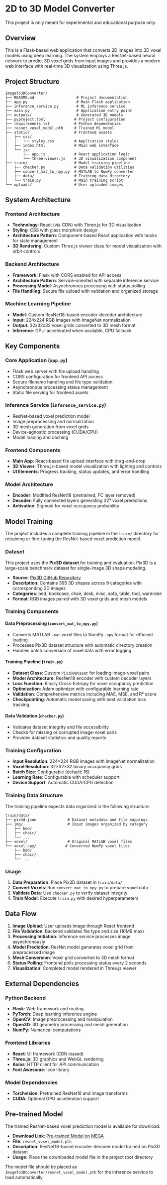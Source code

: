 # 2D to 3D Model Converter

This project is only meant for experimental and educational purpose only.

## Overview

This is a Flask-based web application that converts 2D images into 3D voxel models using deep learning. The system employs a ResNet-based neural network to predict 3D voxel grids from input images and provides a modern web interface with real-time 3D visualization using Three.js.

## Project Structure

```
ImageTo3DConverter/
├── README.md                   # Project documentation
├── app.py                      # Main Flask application
├── inference_service.py        # ML inference service
├── main.py                     # Application entry point
├── outputs/                    # Generated 3D models
├── pyproject.toml             # Project configuration
├── requirements.txt           # Python dependencies
├── resnet_voxel_model.pth     # Trained ML model
├── static/                    # Frontend assets
│   ├── css/
│   │   └── styles.css         # Application styles
│   ├── index.html             # Main web interface
│   └── js/
│       ├── app.js             # React application logic
│       └── three-viewer.js    # 3D visualization component
├── train/                     # Model training pipeline
│   ├── checker.py             # Data validation utilities
│   ├── convert_mat_to_npy.py  # MATLAB to NumPy converter
│   ├── data/                  # Training data directory
│   └── train.py               # Main training script
└── uploads/                   # User uploaded images
```

## System Architecture

### Frontend Architecture
- **Technology**: React (via CDN) with Three.js for 3D visualization
- **Styling**: CSS with glass morphism design
- **Architecture Pattern**: Component-based React application with hooks for state management
- **3D Rendering**: Custom Three.js viewer class for model visualization with orbit controls

### Backend Architecture
- **Framework**: Flask with CORS enabled for API access
- **Architecture Pattern**: Service-oriented with separate inference service
- **Processing Model**: Asynchronous processing with status polling
- **File Handling**: Secure file upload with validation and organized storage

### Machine Learning Pipeline
- **Model**: Custom ResNet18-based encoder-decoder architecture
- **Input**: 224x224 RGB images with ImageNet normalization
- **Output**: 32x32x32 voxel grids converted to 3D mesh format
- **Inference**: GPU-accelerated when available, CPU fallback

## Key Components

### Core Application (`app.py`)
- Flask web server with file upload handling
- CORS configuration for frontend API access
- Secure filename handling and file type validation
- Asynchronous processing status management
- Static file serving for frontend assets

### Inference Service (`inference_service.py`)
- ResNet-based voxel prediction model
- Image preprocessing and normalization
- 3D mesh generation from voxel grids
- Device-agnostic processing (CUDA/CPU)
- Model loading and caching

### Frontend Components
- **Main App**: React-based file upload interface with drag-and-drop
- **3D Viewer**: Three.js-based model visualization with lighting and controls
- **UI Elements**: Progress tracking, status updates, and error handling

### Model Architecture
- **Encoder**: Modified ResNet18 (pretrained, FC layer removed)
- **Decoder**: Fully connected layers generating 32³ voxel predictions
- **Activation**: Sigmoid for voxel occupancy probability

## Model Training

The project includes a complete training pipeline in the `train/` directory for retraining or fine-tuning the ResNet-based voxel prediction model.

### Dataset
This project uses the **Pix3D dataset** for training and evaluation. Pix3D is a large-scale benchmark dataset for single-image 3D shape modeling.

- **Source**: [Pix3D GitHub Repository](https://github.com/xingyuansun/pix3d)
- **Description**: Contains 395 3D shapes across 9 categories with corresponding 2D images
- **Categories**: bed, bookcase, chair, desk, misc, sofa, table, tool, wardrobe
- **Format**: RGB images paired with 3D voxel grids and mesh models

### Training Components

#### Data Preprocessing (`convert_mat_to_npy.py`)
- Converts MATLAB `.mat` voxel files to NumPy `.npy` format for efficient loading
- Processes Pix3D dataset structure with automatic directory creation
- Handles batch conversion of voxel data with error logging

#### Training Pipeline (`train.py`)
- **Dataset Class**: Custom `Pix3DDataset` for loading image-voxel pairs
- **Model Architecture**: ResNet18 encoder with custom decoder layers
- **Loss Function**: Binary Cross-Entropy for voxel occupancy prediction
- **Optimization**: Adam optimizer with configurable learning rate
- **Validation**: Comprehensive metrics including MAE, MSE, and R² score
- **Checkpointing**: Automatic model saving with best validation loss tracking

#### Data Validation (`checker.py`)
- Validates dataset integrity and file accessibility
- Checks for missing or corrupted image-voxel pairs
- Provides dataset statistics and quality reports

### Training Configuration
- **Input Resolution**: 224×224 RGB images with ImageNet normalization
- **Voxel Resolution**: 32×32×32 binary occupancy grids
- **Batch Size**: Configurable (default: 16)
- **Learning Rate**: Configurable with scheduler support
- **Device Support**: Automatic CUDA/CPU detection

### Training Data Structure
The training pipeline expects data organized in the following structure:
```
train/data/
├── pix3d.json              # Dataset metadata and file mappings
├── img/                    # Input images organized by category
│   ├── bed/
│   ├── chair/
│   └── ...
├── voxel/                  # Original MATLAB voxel files
└── voxel_npy/             # Converted NumPy voxel files
    ├── bed/
    ├── chair/
    └── ...
```

### Usage
1. **Data Preparation**: Place Pix3D dataset in `train/data/`
2. **Convert Voxels**: Run `convert_mat_to_npy.py` to prepare voxel data
3. **Validate Data**: Use `checker.py` to verify dataset integrity
4. **Train Model**: Execute `train.py` with desired hyperparameters

## Data Flow

1. **Image Upload**: User uploads image through React frontend
2. **File Validation**: Backend validates file type and size (16MB max)
3. **Processing Initiation**: Inference service processes image asynchronously
4. **Model Prediction**: ResNet model generates voxel grid from preprocessed image
5. **Mesh Conversion**: Voxel grid converted to 3D mesh format
6. **Status Polling**: Frontend polls processing status every 2 seconds
7. **Visualization**: Completed model rendered in Three.js viewer

## External Dependencies

### Python Backend
- **Flask**: Web framework and routing
- **PyTorch**: Deep learning inference engine
- **OpenCV**: Image preprocessing and manipulation
- **Open3D**: 3D geometry processing and mesh generation
- **NumPy**: Numerical computations

### Frontend Libraries
- **React**: UI framework (CDN-based)
- **Three.js**: 3D graphics and WebGL rendering
- **Axios**: HTTP client for API communication
- **Font Awesome**: Icon library

### Model Dependencies
- **Torchvision**: Pretrained ResNet18 and image transforms
- **CUDA**: Optional GPU acceleration support

## Pre-trained Model

The trained ResNet-based voxel prediction model is available for download:

- **Download Link**: [Pre-trained Model on MEGA](https://mega.nz/folder/tqVTyRgY#t7U8RfDSE5N6wg__lpVszA)
- **File**: `resnet_voxel_model.pth`
- **Description**: ResNet18-based encoder-decoder model trained on Pix3D dataset
- **Usage**: Place the downloaded model file in the project root directory

The model file should be placed as `ImageTo3DConverter/resnet_voxel_model.pth` for the inference service to load automatically.
